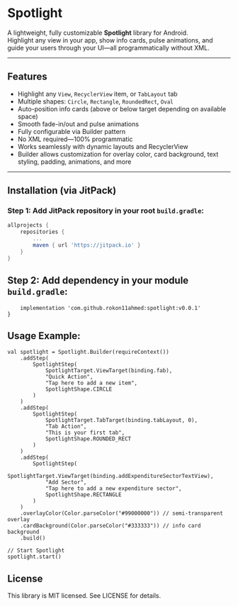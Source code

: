 # Spotlight

A lightweight, fully customizable **Spotlight** library for Android.  
Highlight any view in your app, show info cards, pulse animations, and guide your users through your UI—all programmatically without XML.

---

## Features

- Highlight any `View`, `RecyclerView` item, or `TabLayout` tab
- Multiple shapes: `Circle`, `Rectangle`, `RoundedRect`, `Oval`
- Auto-position info cards (above or below target depending on available space)
- Smooth fade-in/out and pulse animations
- Fully configurable via Builder pattern
- No XML required—100% programmatic
- Works seamlessly with dynamic layouts and RecyclerView
- Builder allows customization for overlay color, card background, text styling, padding, animations, and more

---

## Installation (via JitPack)

### Step 1: Add JitPack repository in your root `build.gradle`:

```gradle
allprojects {
    repositories {
        ...
        maven { url 'https://jitpack.io' }
    }
}
```
## Step 2: Add dependency in your module `build.gradle`:

```dependencies {
    implementation 'com.github.rokon11ahmed:spotlight:v0.0.1'
}
```
## Usage Example:

```// Create Spotlight instance using Builder
val spotlight = Spotlight.Builder(requireContext())
    .addStep(
        SpotlightStep(
            SpotlightTarget.ViewTarget(binding.fab),
            "Quick Action",
            "Tap here to add a new item",
            SpotlightShape.CIRCLE
        )
    )
    .addStep(
        SpotlightStep(
            SpotlightTarget.TabTarget(binding.tabLayout, 0),
            "Tab Action",
            "This is your first tab",
            SpotlightShape.ROUNDED_RECT
        )
    )
    .addStep(
        SpotlightStep(
            SpotlightTarget.ViewTarget(binding.addExpenditureSectorTextView),
            "Add Sector",
            "Tap here to add a new expenditure sector",
            SpotlightShape.RECTANGLE
        )
    )
    .overlayColor(Color.parseColor("#99000000")) // semi-transparent overlay
    .cardBackground(Color.parseColor("#333333")) // info card background
    .build()

// Start Spotlight
spotlight.start()
```

## License

This library is MIT licensed. See LICENSE for details.
